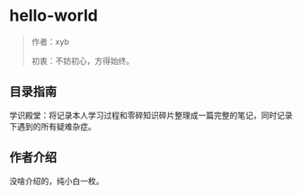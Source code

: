 # hello-world
> 作者：xyb
>
> 初衷：不妨初心，方得始终。

## 目录指南

学识殿堂：将记录本人学习过程和零碎知识碎片整理成一篇完整的笔记，同时记录下遇到的所有疑难杂症。

## 作者介绍

没啥介绍的，纯小白一枚。

